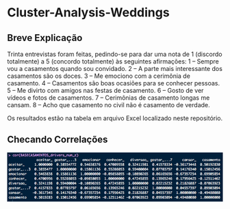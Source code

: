 # Cluster-Analysis-Weddings

## Breve Explicação

Trinta entrevistas foram feitas, pedindo-se para dar uma nota de 1 (discordo totalmente)
a 5 (concordo totalmente) às seguintes afirmações:
1 – Sempre vou a casamentos quando sou convidado.
2 – A parte mais interessante dos casamentos são os doces.
3 – Me emociono com a cerimônia de casamento.
4 – Casamentos são boas ocasiões para se conhecer pessoas.
5 – Me divirto com amigos nas festas de casamento.
6 – Gosto de ver vídeos e fotos de casamentos.
7 – Cerimônias de casamento longas me cansam.
8 – Acho que casamento no civil não é casamento de verdade.

Os resultados estão na tabela em arquivo Excel localizado neste repositório.

## Checando Correlações

![Correlações](https://github.com/ricardobreis/Cluster-Analysis-Weddings/blob/master/Correlac%CC%A7a%CC%83o.png)
